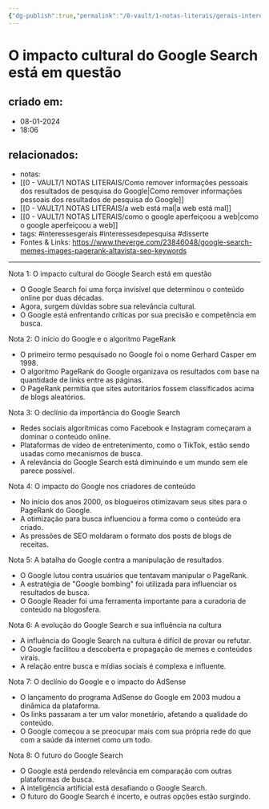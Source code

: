 ```yaml
---
{"dg-publish":true,"permalink":"/0-vault/1-notas-literais/gerais-interesses/o-impacto-cultural-do-google-search-esta-em-questao/","tags":["interessesgerais","interessesdepesquisa","disserte"],"dgHomeLink":true,"dgShowLocalGraph":true,"dgShowFileTree":true,"dgEnableSearch":true}
---
```


# O impacto cultural do Google Search está em questão

## criado em: 
- 08-01-2024
- 18:06
## relacionados:
- notas: 
- [[0 - VAULT/1 NOTAS LITERAIS/Como remover informações pessoais dos resultados de pesquisa do Google\|Como remover informações pessoais dos resultados de pesquisa do Google]]
- [[0 - VAULT/1 NOTAS LITERAIS/a web está mal\|a web está mal]]
- [[0 - VAULT/1 NOTAS LITERAIS/como o google aperfeiçoou a web\|como o google aperfeiçoou a web]]
- tags: #interessesgerais #interessesdepesquisa #disserte
- Fontes & Links: https://www.theverge.com/23846048/google-search-memes-images-pagerank-altavista-seo-keywords
---

Nota 1: O impacto cultural do Google Search está em questão
- O Google Search foi uma força invisível que determinou o conteúdo online por duas décadas.
- Agora, surgem dúvidas sobre sua relevância cultural.
- O Google está enfrentando críticas por sua precisão e competência em busca.

Nota 2: O início do Google e o algoritmo PageRank
- O primeiro termo pesquisado no Google foi o nome Gerhard Casper em 1998.
- O algoritmo PageRank do Google organizava os resultados com base na quantidade de links entre as páginas.
- O PageRank permitia que sites autoritários fossem classificados acima de blogs aleatórios.

Nota 3: O declínio da importância do Google Search
- Redes sociais algorítmicas como Facebook e Instagram começaram a dominar o conteúdo online.
- Plataformas de vídeo de entretenimento, como o TikTok, estão sendo usadas como mecanismos de busca.
- A relevância do Google Search está diminuindo e um mundo sem ele parece possível.

Nota 4: O impacto do Google nos criadores de conteúdo
- No início dos anos 2000, os blogueiros otimizavam seus sites para o PageRank do Google.
- A otimização para busca influenciou a forma como o conteúdo era criado.
- As pressões de SEO moldaram o formato dos posts de blogs de receitas.

Nota 5: A batalha do Google contra a manipulação de resultados
- O Google lutou contra usuários que tentavam manipular o PageRank.
- A estratégia de "Google bombing" foi utilizada para influenciar os resultados de busca.
- O Google Reader foi uma ferramenta importante para a curadoria de conteúdo na blogosfera.

Nota 6: A evolução do Google Search e sua influência na cultura
- A influência do Google Search na cultura é difícil de provar ou refutar.
- O Google facilitou a descoberta e propagação de memes e conteúdos virais.
- A relação entre busca e mídias sociais é complexa e influente.

Nota 7: O declínio do Google e o impacto do AdSense
- O lançamento do programa AdSense do Google em 2003 mudou a dinâmica da plataforma.
- Os links passaram a ter um valor monetário, afetando a qualidade do conteúdo.
- O Google começou a se preocupar mais com sua própria rede do que com a saúde da internet como um todo.

Nota 8: O futuro do Google Search
- O Google está perdendo relevância em comparação com outras plataformas de busca.
- A inteligência artificial está desafiando o Google Search.
- O futuro do Google Search é incerto, e outras opções estão surgindo.